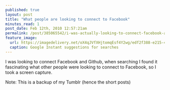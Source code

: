 ```yaml
---
published: true
layout: post
title: "What people are looking to connect to Facebook"
minutes_read: 1
post_date: Feb 12th, 2010 12:57:21am
permalink: /post/385065542/i-was-actually-looking-to-connect-facebook-and
feature_image:
  url: https://imagedelivery.net/oX4qJVfXHjtomqEsf4Y2wg/edf2f388-e215-48c4-fb5d-d393e40b6800/w=800
  caption: Google Instant suggestions for searches
---
```


I was looking to connect Facebook and Github, when searching I found it fascinating what other people were looking to connect to Facebook, so I took a screen capture.

Note: This is a backup of my Tumblr (hence the short posts)